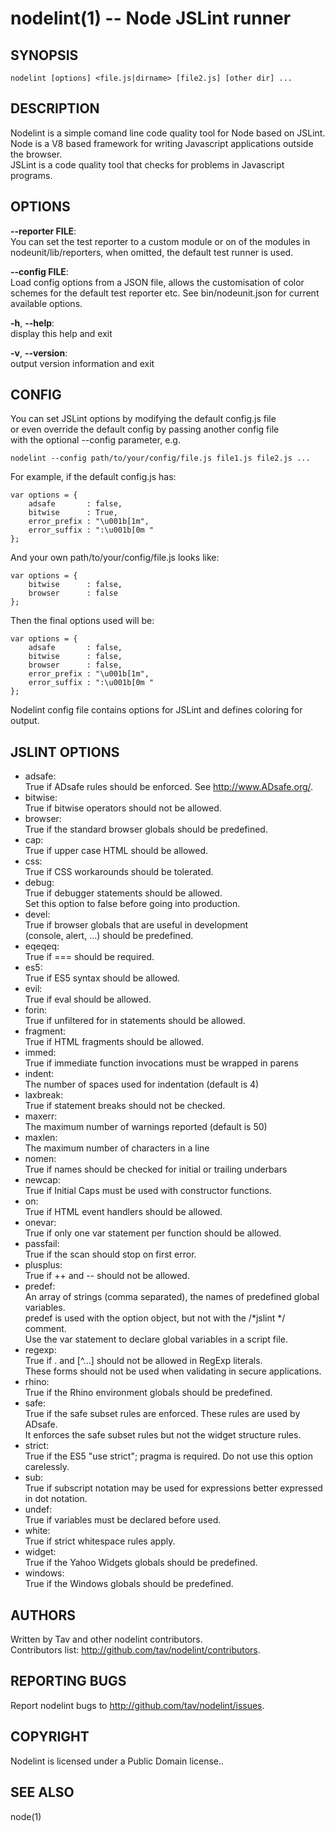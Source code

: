 nodelint(1) -- Node JSLint runner
=================================

## SYNOPSIS

    nodelint [options] <file.js|dirname> [file2.js] [other dir] ...

## DESCRIPTION

Nodelint is a simple comand line code quality tool for Node based on JSLint.  
Node is a V8 based framework for writing Javascript applications outside the browser.  
JSLint is a code quality tool that checks for problems in Javascript programs.

## OPTIONS

  __--reporter FILE__:  
      You can set the test reporter to a custom module or on of the modules
      in nodeunit/lib/reporters, when omitted, the default test runner is used.

  __--config FILE__:  
      Load config options from a JSON file, allows the customisation
      of color schemes for the default test reporter etc.
      See bin/nodeunit.json for current available options.

  __-h__, __--help__:  
      display this help and exit

  __-v__, __--version__:  
      output version information and exit

## CONFIG

You can set JSLint options by modifying the default config.js file  
or even override the default config by passing another config file  
with the optional --config parameter, e.g.

    nodelint --config path/to/your/config/file.js file1.js file2.js ...

For example, if the default config.js has:

    var options = {
        adsafe       : false,
        bitwise      : True,
        error_prefix : "\u001b[1m",
        error_suffix : ":\u001b[0m "
    };

And your own path/to/your/config/file.js looks like:

    var options = {
        bitwise      : false,
        browser      : false
    };

Then the final options used will be:

    var options = {
        adsafe       : false,
        bitwise      : false,
        browser      : false,
        error_prefix : "\u001b[1m",
        error_suffix : ":\u001b[0m "
    };

Nodelint config file contains options for JSLint and defines coloring for output.

## JSLINT OPTIONS

  * adsafe:  
    True if ADsafe  rules should be enforced. See http://www.ADsafe.org/.
  * bitwise:  
    True if bitwise operators should not be allowed.
  * browser:  
    True if the standard browser globals should be predefined.
  * cap:  
    True if upper case HTML should be allowed.
  * css:  
    True if CSS workarounds should be tolerated.
  * debug:  
    True if debugger statements should be allowed.  
    Set this option to false before going into production.
  * devel:  
    True if browser globals that are useful in development  
    (console, alert, ...) should be predefined.
  * eqeqeq:  
    True if === should be required.
  * es5:  
    True if ES5 syntax should be allowed.
  * evil:  
    True if eval should be allowed.
  * forin:  
    True if unfiltered for in statements should be allowed.
  * fragment:  
    True if HTML fragments should be allowed.
  * immed:  
    True if immediate function invocations must be wrapped in parens
  * indent:  
    The number of spaces used for indentation (default is 4)
  * laxbreak:  
    True if statement breaks should not be checked.
  * maxerr:  
    The maximum number of warnings reported (default is 50)
  * maxlen:  
    The maximum number of characters in a line
  * nomen:  
    True if names should be checked for initial or trailing underbars
  * newcap:  
    True if Initial Caps must be used with constructor functions.
  * on:  
    True if HTML event handlers should be allowed.
  * onevar:  
    True if only one var statement per function should be allowed.
  * passfail:  
    True if the scan should stop on first error.
  * plusplus:  
    True if ++ and -- should not be allowed.
  * predef:  
    An array of strings (comma separated), the names of predefined global variables.  
    predef is used with the option object, but not with the /*jslint */ comment.  
    Use the var statement to declare global variables in a script file.
  * regexp:  
    True if . and [^...] should not be allowed in RegExp literals.  
    These forms should not be used when validating in secure applications.
  * rhino:  
    True if the Rhino environment globals should be predefined.
  * safe:  
    True if the safe subset rules are enforced. These rules are used by ADsafe.  
    It enforces the safe subset rules but not the widget structure rules.
  * strict:  
    True if the ES5 "use strict"; pragma is required. Do not use this option carelessly.
  * sub:  
    True if subscript notation may be used for expressions better expressed in dot notation.
  * undef:  
    True if variables must be declared before used.
  * white:  
    True if strict whitespace rules apply.
  * widget:  
    True if the Yahoo Widgets globals should be predefined.
  * windows:  
    True if the Windows globals should be predefined.


## AUTHORS

Written by Tav and other nodelint contributors.  
Contributors list: <http://github.com/tav/nodelint/contributors>.

## REPORTING BUGS

Report nodelint bugs to <http://github.com/tav/nodelint/issues>.

## COPYRIGHT

Nodelint is licensed under a Public Domain license..

## SEE ALSO

node(1)

